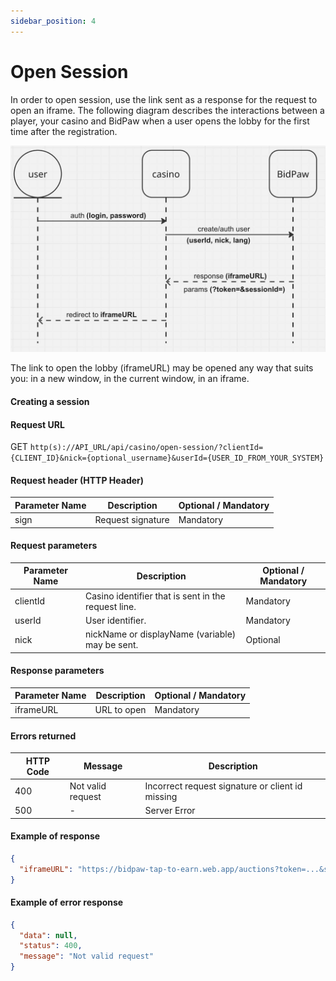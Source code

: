 ```yaml
---
sidebar_position: 4
---
```


# Open Session

In order to open session, use the link sent as a response for the request to open an iframe. The following diagram describes the interactions between a player, your casino and BidPaw when a user opens the lobby for the first time after the registration.

![Authorization scheme](/img/auth-scheme.jpeg)

The link to open the lobby (iframeURL) may be opened any way that suits you: in a new window, in the current window, in an iframe.

#### Creating a session

#### Request URL

GET `http(s)://API_URL/api/casino/open-session/?clientId={CLIENT_ID}&nick={optional_username}&userId={USER_ID_FROM_YOUR_SYSTEM}`

#### Request header (HTTP Header)

| Parameter Name | Description       | Optional / Mandatory |
|----------------|-------------------|----------------------|
| sign           | Request signature | Mandatory            |

#### Request parameters

| Parameter Name | Description                                          | Optional / Mandatory |
|----------------|------------------------------------------------------|----------------------|
| clientId       | Casino  identifier that is sent in the request line. | Mandatory            |
| userId         | User identifier.	                                    | Mandatory            |
| nick           | nickName or displayName (variable) may be sent.      | Optional             |


#### Response parameters


| Parameter Name | Description   | Optional / Mandatory |
|----------------|---------------|----------------------|
| iframeURL      | URL to open   | Mandatory            |

#### Errors returned

| HTTP Code | Message           | Description                                      |
|-----------|-------------------|--------------------------------------------------|
| 400       | Not valid request | Incorrect request signature or client id missing |
| 500       | -                 | Server Error                                     |


#### Example of response

```json
{
  "iframeURL": "https://bidpaw-tap-to-earn.web.app/auctions?token=...&session=...&casinoId=..."
}
```

#### Example of error response

```json
{
  "data": null,
  "status": 400,
  "message": "Not valid request"
}
```